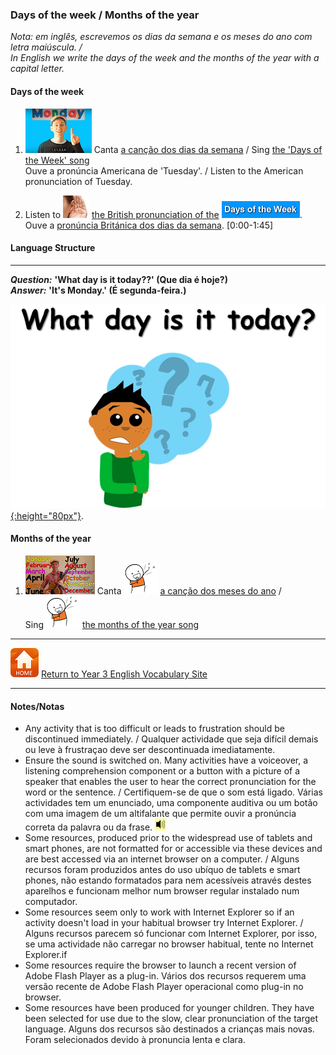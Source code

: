 ### Days of the week / Months of the year

*Nota: em inglês, escrevemos os dias da semana e os meses do ano com letra maiúscula. /  
In English we write the days of the week and the months of the year with a capital letter.*

#### Days of the week

1. [![days](/images/days.PNG)](https://www.youtube.com/watch?v=36n93jvjkDs) Canta [a canção dos dias da semana](https://www.youtube.com/watch?v=36n93jvjkDs) / Sing [the 'Days of the Week' song](https://www.youtube.com/watch?v=36n93jvjkDs)    
Ouve a pronúncia Americana de 'Tuesday'. / Listen to the American pronunciation of Tuesday. 

2. Listen to ![listen](/images/listen.png) [the British pronunciation of the](https://www.youtube.com/watch?v=onHPejy0If4) [![dauk](/images/dauk.PNG)](https://www.youtube.com/watch?v=onHPejy0If4).  
Ouve a [pronúncia Británica dos dias da semana](https://www.youtube.com/watch?v=onHPejy0If4). [0:00-1:45]

#### Language Structure
***
***Question:*** **'What day is it today??' (Que dia é hoje?)**  
***Answer:*** **'It's Monday.' (É segunda-feira.)**

[![wdisit](/images/wdisit.png){:height="80px"}](https://www.youtube.com/watch?v=onHPejy0If4).  

#### Months of the year

1. [![mnth](/images/mnth.PNG)](https://www.youtube.com/watch?v=v608v42dKeI) Canta ![sing](/images/sing.png) [a canção dos meses do ano](https://www.youtube.com/watch?v=v608v42dKeI) /   
Sing ![sing](/images/sing.png) [the months of the year song](https://www.youtube.com/watch?v=v608v42dKeI)  

***
[![home](/images/home.PNG)](https://tangerina-pt.github.io/English/Year3_vocab) [Return to Year 3 English Vocabulary Site](https://tangerina-pt.github.io/English/Year3_vocab)

***
#### Notes/Notas
* Any activity that is too difficult or leads to frustration should be discontinued immediately. / Qualquer actividade que seja difícil demais ou leve à frustraçao deve ser descontinuada imediatamente.
* Ensure the sound is switched on. Many activities have a voiceover, a listening comprehension component or a button with a picture of a speaker that enables the user to hear the correct pronunciation for the word or the sentence. / Certifiquem-se de que o som está ligado. Várias actividades tem um enunciado, uma componente auditiva ou um botão com uma imagem de um altifalante que permite ouvir a pronúncia correta da palavra ou da frase. ![spkr2](/images/spkr2.PNG)
* Some resources, produced prior to the widespread use of tablets and smart phones, are not formatted for or accessible via these devices and are best accessed via an internet browser on a computer. / Alguns recursos foram produzidos antes do uso ubíquo de tablets e smart phones, não estando formatados para nem acessíveis através destes aparelhos e funcionam melhor num browser regular instalado num computador.
* Some resources seem only to work with Internet Explorer so if an activity doesn't load in your habitual browser try Internet Explorer. / Alguns recursos parecem só funcionar com Internet Explorer, por isso, se uma actividade não carregar no browser habitual, tente no Internet Explorer.if
* Some resources require the browser to launch a recent version of Adobe Flash Player as a plug-in. Vários dos recursos requerem uma versão recente de Adobe Flash Player operacional como plug-in no browser.
* Some resources have been produced for younger children. They have been selected for use due to the slow, clear pronunciation of the target language. Alguns dos recursos são destinados a crianças mais novas. Foram selecionados devido à pronuncia lenta e clara.
